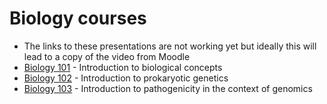 # Biology courses
* The links to these presentations are not working yet but ideally this will lead to a copy of the video from Moodle
* [Biology 101](Bio1.md) - Introduction to biological concepts
* [Biology 102](Bio2.md) - Introduction to prokaryotic genetics
* [Biology 103](Bio3.md) - Introduction to pathogenicity in the context of genomics
